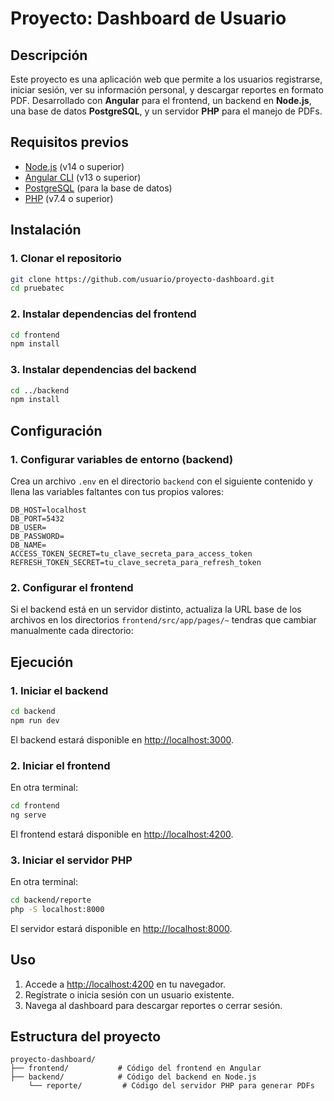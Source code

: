 # Proyecto: Dashboard de Usuario

## Descripción
Este proyecto es una aplicación web que permite a los usuarios registrarse, iniciar sesión, ver su información personal, y descargar reportes en formato PDF. Desarrollado con **Angular** para el frontend, un backend en **Node.js**, una base de datos **PostgreSQL**, y un servidor **PHP** para el manejo de PDFs.


## Requisitos previos
- [Node.js](https://nodejs.org/) (v14 o superior)
- [Angular CLI](https://angular.io/cli) (v13 o superior)
- [PostgreSQL](https://www.postgresql.org/) (para la base de datos)
- [PHP](https://www.php.net/) (v7.4 o superior)


## Instalación

### 1. Clonar el repositorio
```bash
git clone https://github.com/usuario/proyecto-dashboard.git
cd pruebatec
```

### 2. Instalar dependencias del frontend
```bash
cd frontend
npm install
```

### 3. Instalar dependencias del backend
```bash
cd ../backend
npm install
```

## Configuración

### 1. Configurar variables de entorno (backend)
Crea un archivo `.env` en el directorio `backend` con el siguiente contenido y llena las variables faltantes con tus propios valores:
```env
DB_HOST=localhost
DB_PORT=5432
DB_USER=
DB_PASSWORD=
DB_NAME=
ACCESS_TOKEN_SECRET=tu_clave_secreta_para_access_token
REFRESH_TOKEN_SECRET=tu_clave_secreta_para_refresh_token

```

### 2. Configurar el frontend
Si el backend está en un servidor distinto, actualiza la URL base de los archivos en los directorios `frontend/src/app/pages/~` tendras que cambiar manualmente cada directorio:


## Ejecución

### 1. Iniciar el backend
```bash
cd backend
npm run dev
```
El backend estará disponible en [http://localhost:3000](http://localhost:3000).

### 2. Iniciar el frontend
En otra terminal:
```bash
cd frontend
ng serve
```
El frontend estará disponible en [http://localhost:4200](http://localhost:4200).

### 3. Iniciar el servidor PHP
En otra terminal:
```bash
cd backend/reporte
php -S localhost:8000
```
El servidor estará disponible en [http://localhost:8000](http://localhost:8000).

## Uso
1. Accede a [http://localhost:4200](http://localhost:4200) en tu navegador.
2. Regístrate o inicia sesión con un usuario existente.
3. Navega al dashboard para descargar reportes o cerrar sesión.


## Estructura del proyecto
```
proyecto-dashboard/
├── frontend/           # Código del frontend en Angular
├── backend/            # Código del backend en Node.js
    └── reporte/         # Código del servidor PHP para generar PDFs
```

